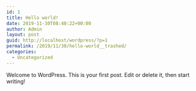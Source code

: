 ```yaml
---
id: 1
title: Hello world!
date: 2019-11-30T08:40:22+00:00
author: Admin
layout: post
guid: http://localhost/wordpress/?p=1
permalink: /2019/11/30/hello-world__trashed/
categories:
  - Uncategorized
---
```

Welcome to WordPress. This is your first post. Edit or delete it, then start writing!
